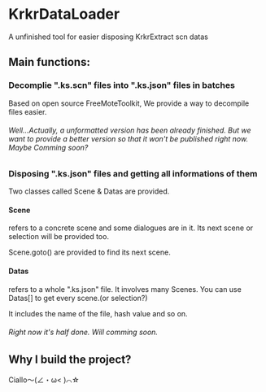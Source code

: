# KrkrDataLoader
A unfinished tool for easier disposing KrkrExtract scn datas

## Main functions:

### Decomplie ".ks.scn" files into ".ks.json" files in batches
Based on open source FreeMoteToolkit, We provide a way to decompile files easier.
###### Well...Actually, a unformatted version has been already finished. But we want to provide a better version so that it won't be published right now. Maybe Comming soon?

### Disposing ".ks.json" files and getting all informations of them
Two classes called Scene & Datas are provided.

#### Scene
refers to a concrete scene and some dialogues are in it. Its next scene or selection will be provided too.

Scene.goto() are provided to find its next scene.

#### Datas
refers to a whole ".ks.json" file. It involves many Scenes. You can use Datas[] to get every scene.(or selection?)

It includes the name of the file, hash value and so on.

###### Right now it's half done. Will comming soon.

## Why I build the project?

Ciallo～(∠・ω< )⌒☆
